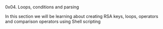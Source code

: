 0x04. Loops, conditions and parsing

In this section we will be learning about creating RSA keys, loops, operators and comparison operators using Shell scripting
